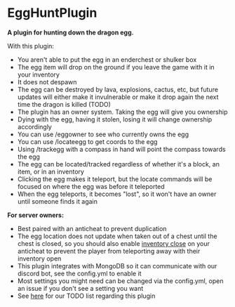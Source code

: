 # EggHuntPlugin
**A plugin for hunting down the dragon egg.**

With this plugin:

- You aren't able to put the egg in an enderchest or shulker box
- The egg item will drop on the ground if you leave the game with it in your inventory
- It does not despawn
- The egg can be destroyed by lava, explosions, cactus, etc, but future updates will either make it invulnerable or make it drop again the next time the dragon is killed (TODO)
- The plugin has an owner system. Taking the egg will give you ownership
- Dying with the egg, having it stolen, losing it will change ownership accordingly
- You can use /eggowner to see who currently owns the egg
- You can use /locateegg to get coords to the egg
- Using /trackegg with a compass in hand will point the compass towards the egg
- The egg can be located/tracked regardless of whether it's a block, an item, or in an inventory
- Clicking the egg makes it teleport, but the locate commands will be focused on where the egg was before it teleported
- When the egg teleports, it becomes "lost", so it won't have an owner until someone finds it again

**For server owners:**
- Best paired with an anticheat to prevent duplication
- The egg location does not update when taken out of a chest until the chest is closed, so you should also enable [inventory close](https://github.com/NoCheatPlus/Docs/wiki/%5BInventory%5D-Open) on your anticheat to prevent the player from teleporting away with their inventory open
- This plugin integrates with MongoDB so it can communicate with our discord bot, see the config.yml to enable it
- Most settings you might need can be changed via the config.yml, open an issue if you don't see a setting you want
- See [here](https://github.com/HyperSMP/EggHuntPlugin/projects/1) for our TODO list regarding this plugin
